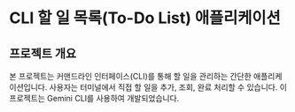 # CLI 할 일 목록(To-Do List) 애플리케이션

## 프로젝트 개요

본 프로젝트는 커맨드라인 인터페이스(CLI)를 통해 할 일을 관리하는 간단한 애플리케이션입니다. 사용자는 터미널에서 직접 할 일을 추가, 조회, 완료 처리할 수 있습니다. 이 프로젝트는 Gemini CLI를 사용하여 개발되었습니다.
